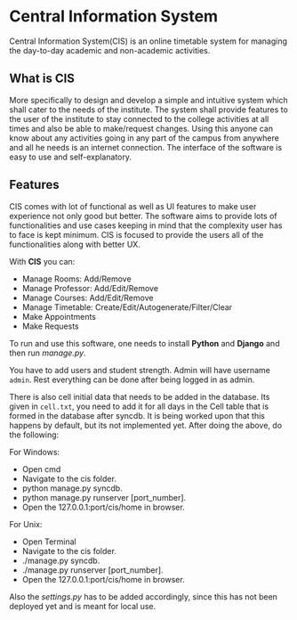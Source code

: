 Central Information System
==========================

Central Information System(CIS) is an online timetable system for managing the
day-to-day academic and non-academic activities.

What is CIS
-----------

More specifically to design and develop a simple and intuitive system
which shall cater to the needs of the institute. The system shall provide
features to the user of the institute to stay connected to the college
activities at all times and also be able to make/request changes.
Using this anyone can know about any activities going in any part of the
campus from anywhere and all he needs is an internet connection. The interface
of the software is easy to use and self-explanatory.

Features
--------

CIS comes with lot of functional as well as UI features to make user experience
not only good but better. The software aims to provide lots of functionalities
and use cases keeping in mind that the complexity user has to face is kept
minimum. CIS is focused to provide the users all of the functionalities along 
with better UX.

With **CIS** you can:

- Manage Rooms: Add/Remove
- Manage Professor: Add/Edit/Remove
- Manage Courses: Add/Edit/Remove
- Manage Timetable: Create/Edit/Autogenerate/Filter/Clear
- Make Appointments
- Make Requests


To run and use this software, one needs to install **Python** and **Django** and then
run *manage.py*.

You have to add users and student strength. Admin will have username `admin`.
Rest everything can be done after being logged in as admin.

There is also cell initial data that needs to be added in the database. Its given
in `cell.txt`, you need to add it for all days in the Cell table that is formed in the
database after syncdb.
It is being worked upon that this happens by default, but its not implemented yet.
After doing the above, do the following:

For Windows:
- Open cmd
- Navigate to the cis folder.
- python manage.py syncdb.
- python manage.py runserver [port_number].
- Open the 127.0.0.1:port/cis/home in browser.

For Unix:
- Open Terminal
- Navigate to the cis folder.
- ./manage.py syncdb.
- ./manage.py runserver [port_number].
- Open the 127.0.0.1:port/cis/home in browser.

Also the *settings.py* has to be added accordingly, since this has not been deployed
yet and is meant for local use.